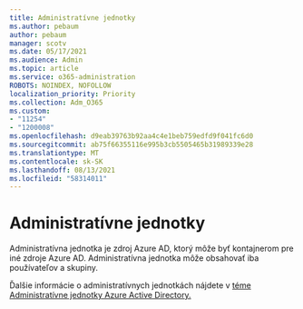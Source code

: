 ```yaml
---
title: Administratívne jednotky
ms.author: pebaum
author: pebaum
manager: scotv
ms.date: 05/17/2021
ms.audience: Admin
ms.topic: article
ms.service: o365-administration
ROBOTS: NOINDEX, NOFOLLOW
localization_priority: Priority
ms.collection: Adm_O365
ms.custom:
- "11254"
- "1200008"
ms.openlocfilehash: d9eab39763b92aa4c4e1beb759edfd9f041fc6d0
ms.sourcegitcommit: ab75f66355116e995b3cb5505465b31989339e28
ms.translationtype: MT
ms.contentlocale: sk-SK
ms.lasthandoff: 08/13/2021
ms.locfileid: "58314011"
---
```

# <a name="administrative-units"></a>Administratívne jednotky

Administratívna jednotka je zdroj Azure AD, ktorý môže byť kontajnerom pre iné zdroje Azure AD. Administratívna jednotka môže obsahovať iba používateľov a skupiny.

Ďalšie informácie o administratívnych jednotkách nájdete v [téme Administratívne jednotky Azure Active Directory.](https://docs.microsoft.com/azure/active-directory/roles/administrative-units)